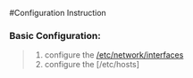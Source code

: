 #Configuration Instruction

### Basic Configuration:

> 1. configure the [/etc/network/interfaces]()  
> 2. configure the [/etc/hosts]
